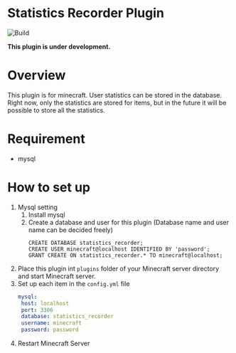 # Statistics Recorder Plugin
![Build](https://github.com/kiyocy24/StatisticsRecorder/workflows/Build/badge.svg)


**This plugin is under development.**

# Overview
This plugin is for minecraft.
User statistics can be stored in the database.
Right now, only the statistics are stored for items, but in the future it will be possible to store all the statistics.

# Requirement
- mysql

# How to set up
1. Mysql setting
    1. Install mysql
    2. Create a database and user for this plugin (Database name and user name can be decided freely)
        ```bash:mysql
       CREATE DATABASE statistics_recorder;
       CREATE USER minecraft@localhost IDENTIFIED BY 'password';
       GRANT CREATE ON statistics_recorder.* TO minecraft@localhost;
        ``` 
2. Place this plugin int `plugins` folder of your Minecraft server directory and start Minecraft server.
3. Set up each item in the `config.yml` file
    ```yml:config.yml
   mysql:
     host: localhost
     port: 3306
     database: statistics_recorder
     username: minecraft
     password: password
    ```
4. Restart Minecraft Server
